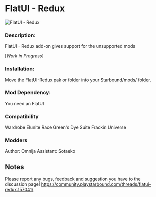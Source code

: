 # FlatUI - Redux

![FlatUI - Redux](https://community.playstarbound.com/attachments/flatui-redux-png.215324/)

### Description: 
FlatUI - Redux add-on gives support for the unsupported mods

[*Work in Progress*]

### Installation: 
Move the FlatUI-Redux.pak or folder into your Starbound/mods/ folder. 

### Mod Dependency:
You need an FlatUI

### Compatibility
Wardrobe
Elunite Race
Green's Dye Suite
Frackin Universe

### Modders
Author: Omnija
Assistant: Sotaeko

## Notes

Please report any bugs, feedback and suggestion you have to the discussion page!
https://community.playstarbound.com/threads/flatui-redux.157041/